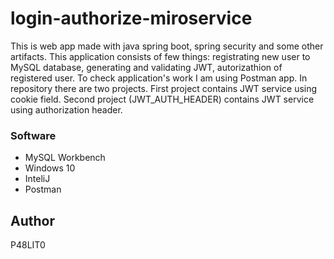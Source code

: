 # login-authorize-miroservice
This is web app made with java spring boot, spring security and some other artifacts. This application consists of few things: registrating new user to MySQL database, generating and validating JWT, autorizathion of registered user. To check application's work I am using Postman app. In repository there are two projects. First project contains JWT service using cookie field. Second project (JWT_AUTH_HEADER) contains JWT service using authorization header. 

### Software

* MySQL Workbench
* Windows 10
* InteliJ
* Postman

## Author

P48LIT0


